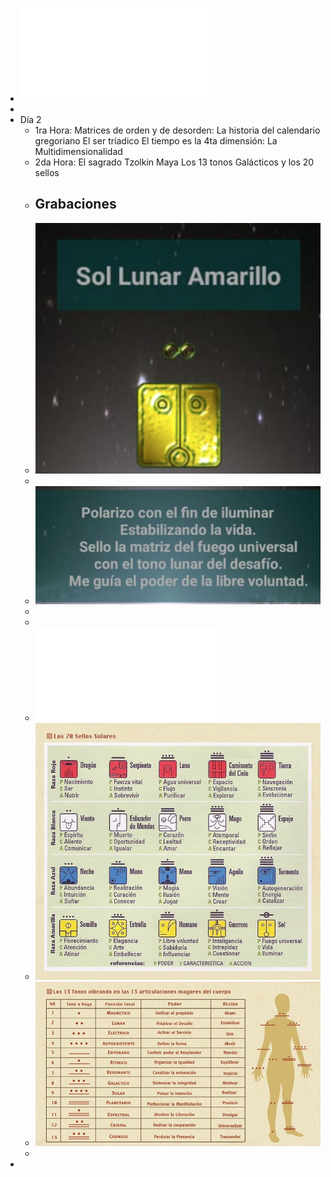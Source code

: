 - ![Programa Circulo Tormenta.pdf](../assets/Programa_Circulo_Tormenta_1659939814239_0.pdf)
-
- Día 2
	- 1ra Hora:
	  Matrices de orden y de desorden:
	  La historia del calendario gregoriano
	  El ser tríadico
	  El tiempo es la 4ta dimensión:
	  La Multidimensionalidad
	- 2da Hora:
	  El sagrado Tzolkin Maya
	  Los 13 tonos Galácticos y los 20 sellos
	- Grabaciones
		-
	- ![image.png](../assets/image_1659833498786_0.png)
	-
	- ![image.png](../assets/image_1659833486083_0.png)
	-
	-
	- ![Genesis del Encantamiento del Sueno.pdf](../assets/Genesis_del_Encantamiento_del_Sueno_1659833359118_0.pdf)
	- ![image.png](../assets/image_1659833316296_0.png)
	- ![image.png](../assets/image_1659833799959_0.png)
	-
-